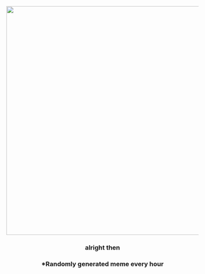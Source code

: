 <p align="center">
        <img src="https://i.redd.it/scix2b9mqm2a1.jpg" width="600" height="600">
        </p>
        <h3 align="center">alright then</h3>
        <h3 align="center">*Randomly generated meme every hour</h3>
    